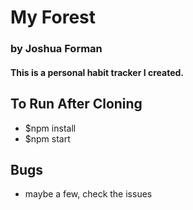 # My Forest
### by Joshua Forman

#### This is a personal habit tracker I created.

## To Run After Cloning
- $npm install
- $npm start

## Bugs
- maybe a few, check the issues